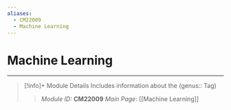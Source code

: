 ```yaml
---
aliases:
  - CM22009
  - Machine Learning
---
```

# Machine Learning
---
> [!info]+ Module Details
> Includes information about the (genus:: Tag)
> > *Module ID:* **CM22009**
> > *Main Page*: [[Machine Learning]]
